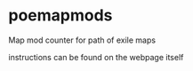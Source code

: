 # poemapmods
Map mod counter for path of exile maps

instructions can be found on the webpage itself

